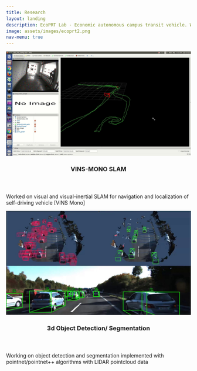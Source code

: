 ```yaml
---
title: Research
layout: landing
description: EcoPRT Lab - Economic autonomous campus transit vehicle. Worked under Prof. Seth Hollar.
image: assets/images/ecoprt2.png
nav-menu: true
---
```


<!-- Main -->
<div id="main">
<!-- Two -->
<section id="two" class="spotlights">
	<section>
		<a href="" class="image">
			<img src="assets/images/vinsmono.jpg" alt="" data-position="center center" />
		</a>
		<div class="content">
			<div class="inner">
				<header class="major">
					<h3>VINS-MONO SLAM</h3>
				</header>
				<p>Worked on visual and visual-inertial SLAM for navigation and localization of self-driving vehicle [VINS Mono]</p>
			</div>
		</div>
	</section>
	<section>
		<a href="generic.html" class="image">
			<img src="assets/images/pointner.jpg" alt="" data-position="top center" />
		</a>
		<div class="content">
			<div class="inner">
				<header class="major">
					<h3>3d Object Detection/ Segmentation</h3>
				</header>
				<p>Working on object detection and segmentation implemented with pointnet/pointnet++ algorithms with LIDAR pointcloud data</p>
			</div>
		</div>
	</section>
</section>


</div>
